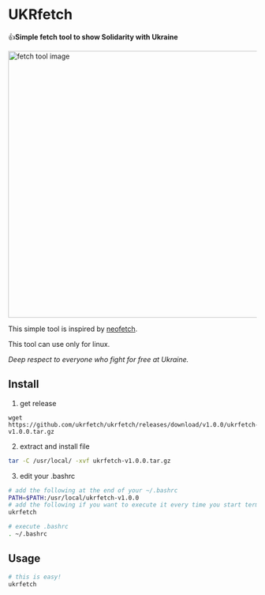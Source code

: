 # UKRfetch

:thumbsup:**Simple fetch tool to show Solidarity with Ukraine**

<img src="https://user-images.githubusercontent.com/100527338/155972141-66054d3c-eb5f-4c4b-9d92-5cb2ee90c3ad.png" width="540px" alt="fetch tool image">

This simple tool is inspired by [neofetch](https://github.com/dylanaraps/neofetch). 

This tool can use only for linux.

*Deep respect to everyone who fight for free at Ukraine.*

## Install

1. get release
```
wget https://github.com/ukrfetch/ukrfetch/releases/download/v1.0.0/ukrfetch-v1.0.0.tar.gz
```

2. extract and install file
```bash
tar -C /usr/local/ -xvf ukrfetch-v1.0.0.tar.gz
```

3. edit your .bashrc
```bash
# add the following at the end of your ~/.bashrc
PATH=$PATH:/usr/local/ukrfetch-v1.0.0
# add the following if you want to execute it every time you start terminal.
ukrfetch
```
```bash
# execute .bashrc
. ~/.bashrc
```

## Usage

```bash
# this is easy!
ukrfetch
```
